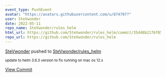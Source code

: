 ```yaml
---
event_type: PushEvent
avatar: "https://avatars.githubusercontent.com/u/874707?"
user: SteVwonder
date: 2022-05-11
repo_name: SteVwonder/rules_helm
html_url: https://github.com/SteVwonder/rules_helm/commit/35d48b217bf85535ec26554dfffe5321a85ebfcc
repo_url: https://github.com/SteVwonder/rules_helm
---
```


<a href='https://github.com/SteVwonder' target='_blank'>SteVwonder</a> pushed to <a href='https://github.com/SteVwonder/rules_helm' target='_blank'>SteVwonder/rules_helm</a>

<small>update to helm 3.6.3 version to fix running on mac os 12.x</small>

<a href='https://github.com/SteVwonder/rules_helm/commit/35d48b217bf85535ec26554dfffe5321a85ebfcc' target='_blank'>View Commit</a>